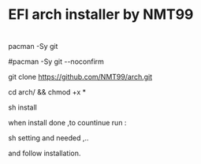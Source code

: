 # EFI arch installer by NMT99
#

pacman -Sy git 

#pacman -Sy git --noconfirm

git clone https://github.com/NMT99/arch.git

cd arch/ && chmod +x *

sh install 

when install done ,to countinue run :

sh setting and needed ,.. 

and follow installation.

